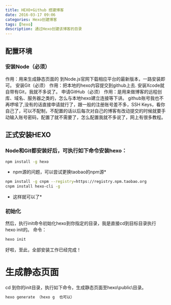 ```yaml
---
title: HEXO+Github 搭建博客
date: 2016-03-17 09:06
categories: Hexo创建博客
tags: [hexo]
description: 通过Hexo创建该博客的目录
---
```

## 配置环境
### 安装Node（必须）
作用：用来生成静态页面的
到Node.js官网下载相应平台的最新版本，一路安装即可。
安装Git（必须）
作用：把本地的hexo内容提交到github上去.
安装Xcode就自带有Git，我就不多说了。
申请GitHub（必须）
作用：是用来做博客的远程创库、域名、服务器之类的，怎么与本地hexo建立连接等下讲。
github账号我也不再啰嗦了,没有的话直接申请就行了，跟一般的注册账号差不多，SSH Keys，看你自己了，可以不配制，不配置的话以后每次对自己的博客有改动提交的时候就要手动输入账号密码，配置了就不需要了，怎么配置我就不多说了，网上有很多教程。

## 正式安装HEXO
### Node和Git都安装好后，可执行如下命令安装hexo：

``` bash
npm install -g hexo
``` 
* npm源的问题，可以尝试更换taobao的npm源* 
``` bash
npm install -g cnpm --registry=https://registry.npm.taobao.org
cnpm install hexo-cli -g
``` 
* 这样就可以了* 

### 初始化
然后，执行init命令初始化hexo到你指定的目录，我是直接cd到目标目录执行hexo init的。
命令：
``` bash
hexo init
``` 

好啦，至此，全部安装工作已经完成！
# 生成静态页面
cd 到你的init目录，执行如下命令，生成静态页面至hexo\\public\\目录。
``` bash
hexo generate （hexo g  也可以）
``` 
